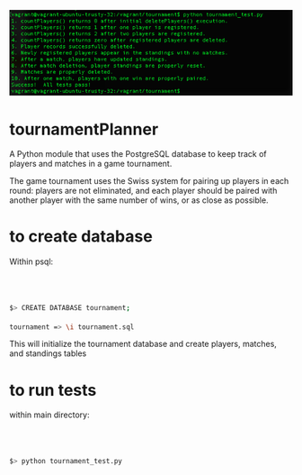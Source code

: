 ![alt text](https://github.com/andrewtdunn/tournamentPlanner/blob/master/passedTest.png "screenshot")

# tournamentPlanner

A Python module that uses the PostgreSQL database to keep track of players and matches in a game tournament.

The game tournament uses the Swiss system for pairing up players in each round: players are not eliminated, and each player should be paired with another player with the same number of wins, or as close as possible.

# to create database

Within psql:

```bash



$> CREATE DATABASE tournament;

tournament => \i tournament.sql


```
This will initialize the tournament database and create players, matches, and standings tables

# to run tests

within main directory:

```bash



$> python tournament_test.py


```



